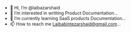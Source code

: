 - 👋 Hi, I’m @laibazarshaid
- 👀 I’m interested in writting Product Documentation...
- 🌱 I’m currently learning SaaS products Documentation...
- 📫 How to reach me Laibabintezarshaid@gmail.com...

<!---
laibazarshaid/laibazarshaid is a ✨ special ✨ repository because its `README.md` (this file) appears on your GitHub profile.
You can click the Preview link to take a look at your changes.
--->

